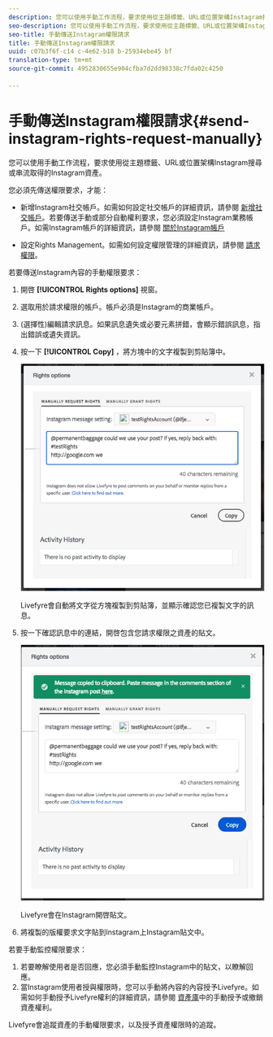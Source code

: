 ```yaml
---
description: 您可以使用手動工作流程，要求使用從主題標籤、URL或位置架構Instagram搜尋或串流取得的Instagram資產。
seo-description: 您可以使用手動工作流程，要求使用從主題標籤、URL或位置架構Instagram搜尋或串流取得的Instagram資產。
seo-title: 手動傳送Instagram權限請求
title: 手動傳送Instagram權限請求
uuid: c07b3f6f-c14 c-4e62-b18 b-25934ebe45 bf
translation-type: tm+mt
source-git-commit: 4952830655e904cfba7d2dd98338c7fda02c4250

---
```



# 手動傳送Instagram權限請求{#send-instagram-rights-request-manually}

您可以使用手動工作流程，要求使用從主題標籤、URL或位置架構Instagram搜尋或串流取得的Instagram資產。

您必須先傳送權限要求，才能：

* 新增Instagram社交帳戶。如需如何設定社交帳戶的詳細資訊，請參閱 [新增社交帳戶](../c-users-creating-accounts-with-studio-access/t-configure-social-accout-instagram/t-configure-social-accout-instagram.md#t_configure_social_accout_instagram)。若要傳送手動或部分自動權利要求，您必須設定Instagram業務帳戶。如需Instagram帳戶的詳細資訊，請參閱 [關於Instagram帳戶](../c-users-creating-accounts-with-studio-access/t-configure-social-accout-instagram/c-about-instagram-accounts.md#c_about_instagram_accounts)

* 設定Rights Management。如需如何設定權限管理的詳細資訊，請參閱 [請求權限](../c-how-requesting-rights-works/c-how-requesting-rights-works.md)。

若要傳送Instagram內容的手動權限要求：

1. 開啓 **[!UICONTROL Rights options]** 視窗。
1. 選取用於請求權限的帳戶。帳戶必須是Instagram的商業帳戶。
1. (選擇性)編輯請求訊息。如果訊息遺失或必要元素拼錯，會顯示錯誤訊息，指出錯誤或遺失資訊。
1. 按一下 **[!UICONTROL Copy]** ，將方塊中的文字複製到剪貼簿中。

   ![](assets/rr_insta_workaround1.png)

   Livefyre會自動將文字從方塊複製到剪貼簿，並顯示確認您已複製文字的訊息。

1. 按一下確認訊息中的連結，開啓包含您請求權限之資產的貼文。

   ![](assets/rr_insta_workaround2.png)

   Livefyre會在Instagram開啓貼文。

1. 將複製的版權要求文字貼到Instagram上Instagram貼文中。

若要手動監控權限要求：

1. 若要瞭解使用者是否回應，您必須手動監控Instagram中的貼文，以瞭解回應。
1. 當Instagram使用者授與權限時，您可以手動將內容的內容授予Livefyre。如需如何手動授予Livefyre權利的詳細資訊，請參閱 [資產庫](../c-how-requesting-rights-works/t-manually-grant-the-rights-for-one-or-more-assets.md#t_manually_grant_the_rights_for_one_or_more_assets)中的手動授予或撤銷資產權利。

Livefyre會追蹤資產的手動權限要求，以及授予資產權限時的追蹤。

